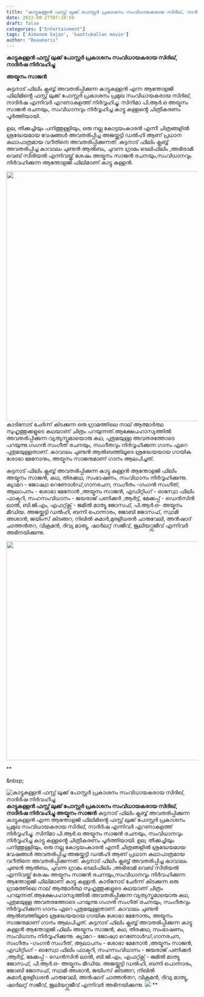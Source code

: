 ```yaml
---
title: "കാട്ടുകള്ളൻ ഫസ്റ്റ് ലുക്ക് പോസ്റ്റർ പ്രകാശനം സംവിധായകരായ സിദിഖ്, നാദിർഷ നിർവഹിച്ചു"
date: 2022-08-27T07:10:59
draft: false
categories: ["Entertainment"]
tags: ['Aimanom Sajan', 'kaattukallan movie']
author: "Beaumaris"
---
```


<strong>കാട്ടുകള്ളൻ ഫസ്റ്റ് ലുക്ക് പോസ്റ്റർ പ്രകാശനം സംവിധായകരായ സിദിഖ്, നാദിർഷ നിർവഹിച്ചു</strong>

<strong>അയ്മനം സാജൻ</strong>

കുട്ടനാട് ഫിലിം ക്ലബ്ബ് അവതരിപ്പിക്കുന്ന കാട്ടുകള്ളൻ എന്ന ആന്തോളജി ഫിലിമിൻ്റെ ഫസ്റ്റ് ലുക്ക് പോസ്റ്റർ പ്രകാശനം പ്രമുഖ സംവിധായകരായ സിദിഖ്, നാദിർഷ എന്നിവർ എറണാകുളത്ത് നിർവ്വഹിച്ചു. സിനിമാ പി.ആർ.ഒ അയ്മനം സാജൻ രചനയും, സംവിധാനവും നിർവ്വഹിച്ച കാട്ടു കള്ളൻ്റെ ചിത്രീകരണം പൂർത്തിയായി.

ഉല, തീക്കുച്ചിയും പനിത്തുള്ളിയും, ഒരു നല്ല കോട്ടയംകാരൻ എന്നീ ചിത്രങ്ങളിൽ ശ്രദ്ധേയമായ വേഷങ്ങൾ അവതരിപ്പിച്ച അജയ്ക്കുട്ടി ഡൽഹി ആണ് പ്രധാന കഥാപാത്രമായ വറീതിനെ അവതരിപ്പിക്കുന്നത്. കുട്ടനാട് ഫിലിം ക്ലബ്ബ് അവതരിപ്പിച്ച കാവാലം ചുണ്ടൻ ആൽബം, ചുവന്ന ഗ്രാമം ടെലിഫിലിം ,അഭിരാമി വെബ് സീരിയൽ എന്നിവയ്ക്ക് ശേഷം അയ്മനം സാജൻ രചനയും,സംവിധാനവും നിർവഹിക്കുന്ന ആന്തോളജി ഫിലിമാണ് കാട്ടു കള്ളൻ.

<img class="wp-image-348586 aligncenter" src="https://cdn.boolokam.com/articles/2022/08/gegegg.jpg" alt="" width="876" height="657" />കാടിനോട് ചേർന്ന് കിടക്കുന്ന ഒരു ഗ്രാമത്തിലെ നാല് ആത്മാർത്ഥ സുഹൃത്തുക്കളുടെ കഥയാണ് ചിത്രം പറയുന്നത്.ആക്ഷേപഹാസ്യത്തിൽ അവതരിപ്പിക്കുന്ന വ്യത്യസ്തമായൊരു കഥ, പുതുമയുള്ള അവതരത്തോടെ പറയുന്നു.ഗംഗൻ സംഗീത് രചനയും, സംഗീതവും നിർവ്വഹിക്കുന്ന ഗാനം ഏറെ പുതുമയുള്ളതാണ്. കാവാലം ചുണ്ടൻ ആൽബത്തിലൂടെ ശ്രദ്ധേയയായ ഗായിക ശോഭാ മേനോനും, അയ്മനം സാജനുമാണ് ഗാനം ആലപിച്ചത്.

കുട്ടനാട് ഫിലിം ക്ലബ്ബ് അവതരിപ്പിക്കുന്ന കാട്ടു കള്ളൻ ആന്തോളജി ഫിലിം അയ്മനം സാജൻ, കഥ, തിരക്കഥ, സംഭാഷണം, സംവിധാനം നിർവ്വഹിക്കുന്നു. ക്യാമറ - ജോഷ്വാ റെണോൾഡ്,ഗാനരചന, സംഗീതം -ഗംഗൻ സംഗീത്, ആലാപനം - ശോഭാ മേനോൻ ,അയ്മനം സാജൻ, എഡിറ്റിംഗ് - ഓസ്വോ ഫിലിം ഫാക്ടറി, സഹസംവിധാനം - ജയരാജ് പണിക്കർ ,ആർട്ട്, മേക്കപ്പ് - ഡെൻസിൻ ലാൽ, ബി.ജി.എം, എഫറ്റ്ക്സ് - ജമിൽ മാത്യു ജോസഫ്, പി.ആർ.ഒ- അയ്മനം മീഡിയ. അജയ്ക്കുട്ടി ഡൽഹി, ബന്നി പൊന്നാരം, ജോബി ജോസഫ്, സ്വാമി അശാൻ, ജയിംസ് കിടങ്ങറ, നിഖിൽ കുമാർ,മുരളീധരൻ ചാരുവേലി, അൻഷാദ് ചാത്തൻതറ, വിക്രമൻ, ദിവ്യ മാത്യു, ഷാർലറ്റ് സജീവ്, ജൂലിയറ്റ്സജീവ് എന്നിവർ അഭിനയിക്കുന്നു.

<img class="alignnone size-full wp-image-348587" src="https://cdn.boolokam.com/articles/2022/08/vw.jpg" alt="" width="1280" height="576" />

**

&amp;nbsp;


![കാട്ടുകള്ളൻ ഫസ്റ്റ് ലുക്ക് പോസ്റ്റർ പ്രകാശനം സംവിധായകരായ സിദിഖ്, നാദിർഷ നിർവഹിച്ചു](https://cdn.boolokam.com/articles/2022/08/gegegg.jpg)**കാട്ടുകള്ളൻ ഫസ്റ്റ് ലുക്ക് പോസ്റ്റർ പ്രകാശനം സംവിധായകരായ സിദിഖ്, നാദിർഷ നിർവഹിച്ചു** **അയ്മനം സാജൻ** കുട്ടനാട് ഫിലിം ക്ലബ്ബ് അവതരിപ്പിക്കുന്ന കാട്ടുകള്ളൻ എന്ന ആന്തോളജി ഫിലിമിൻ്റെ ഫസ്റ്റ് ലുക്ക് പോസ്റ്റർ പ്രകാശനം പ്രമുഖ സംവിധായകരായ സിദിഖ്, നാദിർഷ എന്നിവർ എറണാകുളത്ത് നിർവ്വഹിച്ചു. സിനിമാ പി.ആർ.ഒ അയ്മനം സാജൻ രചനയും, സംവിധാനവും നിർവ്വഹിച്ച കാട്ടു കള്ളൻ്റെ ചിത്രീകരണം പൂർത്തിയായി. ഉല, തീക്കുച്ചിയും പനിത്തുള്ളിയും, ഒരു നല്ല കോട്ടയംകാരൻ എന്നീ ചിത്രങ്ങളിൽ ശ്രദ്ധേയമായ വേഷങ്ങൾ അവതരിപ്പിച്ച അജയ്ക്കുട്ടി ഡൽഹി ആണ് പ്രധാന കഥാപാത്രമായ വറീതിനെ അവതരിപ്പിക്കുന്നത്. കുട്ടനാട് ഫിലിം ക്ലബ്ബ് അവതരിപ്പിച്ച കാവാലം ചുണ്ടൻ ആൽബം, ചുവന്ന ഗ്രാമം ടെലിഫിലിം ,അഭിരാമി വെബ് സീരിയൽ എന്നിവയ്ക്ക് ശേഷം അയ്മനം സാജൻ രചനയും,സംവിധാനവും നിർവഹിക്കുന്ന ആന്തോളജി ഫിലിമാണ് കാട്ടു കള്ളൻ. കാടിനോട് ചേർന്ന് കിടക്കുന്ന ഒരു ഗ്രാമത്തിലെ നാല് ആത്മാർത്ഥ സുഹൃത്തുക്കളുടെ കഥയാണ് ചിത്രം പറയുന്നത്.ആക്ഷേപഹാസ്യത്തിൽ അവതരിപ്പിക്കുന്ന വ്യത്യസ്തമായൊരു കഥ, പുതുമയുള്ള അവതരത്തോടെ പറയുന്നു.ഗംഗൻ സംഗീത് രചനയും, സംഗീതവും നിർവ്വഹിക്കുന്ന ഗാനം ഏറെ പുതുമയുള്ളതാണ്. കാവാലം ചുണ്ടൻ ആൽബത്തിലൂടെ ശ്രദ്ധേയയായ ഗായിക ശോഭാ മേനോനും, അയ്മനം സാജനുമാണ് ഗാനം ആലപിച്ചത്. കുട്ടനാട് ഫിലിം ക്ലബ്ബ് അവതരിപ്പിക്കുന്ന കാട്ടു കള്ളൻ ആന്തോളജി ഫിലിം അയ്മനം സാജൻ, കഥ, തിരക്കഥ, സംഭാഷണം, സംവിധാനം നിർവ്വഹിക്കുന്നു. ക്യാമറ - ജോഷ്വാ റെണോൾഡ്,ഗാനരചന, സംഗീതം -ഗംഗൻ സംഗീത്, ആലാപനം - ശോഭാ മേനോൻ ,അയ്മനം സാജൻ, എഡിറ്റിംഗ് - ഓസ്വോ ഫിലിം ഫാക്ടറി, സഹസംവിധാനം - ജയരാജ് പണിക്കർ ,ആർട്ട്, മേക്കപ്പ് - ഡെൻസിൻ ലാൽ, ബി.ജി.എം, എഫറ്റ്ക്സ് - ജമിൽ മാത്യു ജോസഫ്, പി.ആർ.ഒ- അയ്മനം മീഡിയ. അജയ്ക്കുട്ടി ഡൽഹി, ബന്നി പൊന്നാരം, ജോബി ജോസഫ്, സ്വാമി അശാൻ, ജയിംസ് കിടങ്ങറ, നിഖിൽ കുമാർ,മുരളീധരൻ ചാരുവേലി, അൻഷാദ് ചാത്തൻതറ, വിക്രമൻ, ദിവ്യ മാത്യു, ഷാർലറ്റ് സജീവ്, ജൂലിയറ്റ്സജീവ് എന്നിവർ അഭിനയിക്കുന്നു. ![](https://cdn.boolokam.com/articles/2022/08/vw.jpg) ** &nbsp;
